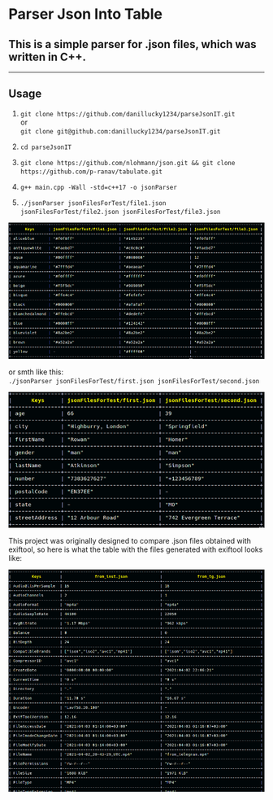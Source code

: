 # Parser Json Into Table

This is a simple parser for .json files, which was written in C++.  
--- 
-----
## Usage

1. `git clone https://github.com/danillucky1234/parseJsonIT.git`  
or  
`git clone git@github.com:danillucky1234/parseJsonIT.git`

2. `cd parseJsonIT`

3. `git clone https://github.com/nlohmann/json.git && git clone https://github.com/p-ranav/tabulate.git` 

4. `g++ main.cpp -Wall -std=c++17 -o jsonParser`

5. `./jsonParser jsonFilesForTest/file1.json jsonFilesForTest/file2.json jsonFilesForTest/file3.json`  

<p align="center">
    <img src="imagesExample/file1_file2_file3.png">
</p>

 or smth like this:  
`./jsonParser jsonFilesForTest/first.json jsonFilesForTest/second.json`

<p align="center">
    <img src="imagesExample/firstAndSecondJsonFiles.png">
</p>

This project was originally designed to compare .json files obtained with exiftool, so here is what the table with the files generated with exiftool looks like:

<p align="center">
    <img src="imagesExample/anotherExample.png">
</p>

